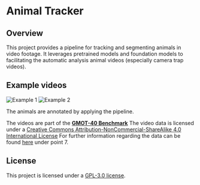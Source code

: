 # Animal Tracker

## Overview
This project provides a pipeline for tracking and segmenting animals in video footage. It leverages pretrained models and foundation models to facilitating the automatic analysis animal videos (especially camera trap videos).


## Example videos
![Example 1](assets/vid1.gif)  ![Example 2](assets/vid2.gif)

The animals are annotated by applying the pipeline. 

The videos are part of the [**GMOT-40 Benchmark**](https://github.com/Spritea/GMOT40)
The video data is licensed under a [Creative Commons Attribution-NonCommercial-ShareAlike 4.0 International License](https://creativecommons.org/licenses/by-nc-sa/4.0/)
For further information regarding the data can be found  [here](licenses.md) under point 7.


## License

This project is licensed under a [GPL-3.0 license](LICENSE).
